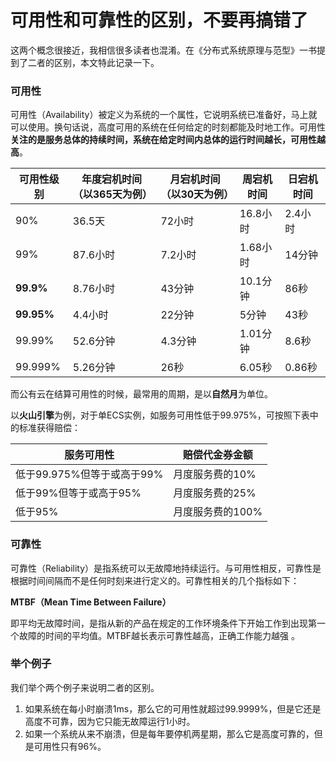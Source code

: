 # 可用性和可靠性的区别，不要再搞错了

这两个概念很接近，我相信很多读者也混淆。在《分布式系统原理与范型》一书提到了二者的区别，本文特此记录一下。

### 可用性

可用性（Availability）被定义为系统的一个属性，它说明系统已准备好，马上就可以使用。换句话说，高度可用的系统在任何给定的时刻都能及时地工作。可用性**关注的是服务总体的持续时间，系统在给定时间内总体的运行时间越长，可用性越高**。

| 可用性级别 | 年度宕机时间（以365天为例） | 月宕机时间（以30天为例） | 周宕机时间 | 日宕机时间 |
| --- | --- | --- | --- | --- |
| 90% | 36.5天 | 72小时 | 16.8小时 | 2.4小时 |
| 99% | 87.6小时 | 7.2小时 | 1.68小时 | 14分钟 |
| **99.9%** | 8.76小时 | 43分钟 | 10.1分钟 | 86秒 |
| **99.95%** | 4.4小时 | 22分钟 | 5分钟 | 43秒 |
| 99.99% | 52.6分钟 | 4.3分钟 | 1.01分钟 | 8.6秒 |
| 99.999% | 5.26分钟 | 26秒 | 6.05秒 | 0.86秒 |

而公有云在结算可用性的时候，最常用的周期，是以**自然月**为单位。

以**火山引擎**为例，对于单ECS实例，如服务可用性低于99.975%，可按照下表中的标准获得赔偿：

| **服务可用性** | **赔偿代金券金额** |
| --- | --- |
| 低于99.975%但等于或高于99% | 月度服务费的10% |
| 低于99%但等于或高于95% | 月度服务费的25% |
| 低于95% | 月度服务费的100% |

### 可靠性

可靠性（Reliability）是指系统可以无故障地持续运行。与可用性相反，可靠性是根据时间间隔而不是任何时刻来进行定义的。可靠性相关的几个指标如下：

**MTBF（Mean Time Between Failure）**

即平均无故障时间，是指从新的产品在规定的工作环境条件下开始工作到出现第一个故障的时间的平均值。MTBF越长表示可靠性越高，正确工作能力越强 。

### 举个例子

我们举个两个例子来说明二者的区别。

1. 如果系统在每小时崩溃1ms，那么它的可用性就超过99.9999%，但是它还是高度不可靠，因为它只能无故障运行1小时。
2. 如果一个系统从来不崩溃，但是每年要停机两星期，那么它是高度可靠的，但是可用性只有96%。